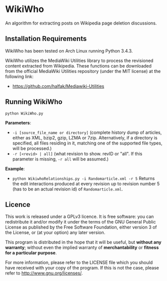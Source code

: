 # WikiWho
An algorithm for extracting posts on Wikipedia page deletion discussions.

## Installation Requirements
WikiWho has been tested on Arch Linux running Python 3.4.3.

WikiWho utilizes the MediaWiki Utilities library to process the revisioned content extracted from Wikipedia.
These functions can be downloaded from the official MediaWiki Utilities repository (under the MIT license) at the
following link:
* https://github.com/halfak/Mediawiki-Utilities

## Running WikiWho

`python WikiWho.py`

**Parameters**:
* `-i [source_file_name or directory]` (complete history dump of articles, either as XML, bzip2, gzip, LZMA or 7zip. Alternatively, if a directory is specified, all files residing in it, matching one of the supported file types, will be processed.)
* `-r [<revid> | all]` (what revision to show. revID or "all". If this parameter is missing, `-r all` will be assumed.)


**Example**:
* `python WikiwhoRelationships.py -i Randomarticle.xml -r 5`
Returns the edit interactions produced at every revision up to revision number 5 (has to be an actual revision id) of `Randomarticle.xml`.

## Licence
This work is released under a GPLv3 licence. It is free software: you can redistribute it and/or modify it under the terms of the GNU General Public License as published by the Free Software Foundation, either version 3 of the License, or (at your option) any later version.

This program is distributed in the hope that it will be useful, but **without any warranty**; without even the implied warranty of **merchantability** or **fitness for a particular purpose**.

For more information, please refer to the LICENSE file which you should have received with your copy of the program. If this is not the case, please refer to http://www.gnu.org/licenses/.
